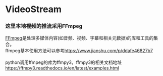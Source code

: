 # VideoStream
<h3>这里本地视频的推流采用FFmpeg</h3>
<a href="https://github.com/FFmpeg/FFmpeg">FFmpeg</a>是处理多媒体内容(如音频、视频、字幕和相关元数据)的库和工具的集合。<br/>
    ffmpeg基本使用方法可以参考<a href="https://www.jianshu.com/p/ddafe46827b7">https://www.jianshu.com/p/ddafe46827b7</a><br/><br/>
    python调用ffmpeg的库为ffmpy3，ffmpy3的相关文档地址<a href="https://ffmpy3.readthedocs.io/en/latest/examples.html">https://ffmpy3.readthedocs.io/en/latest/examples.html</a> 

